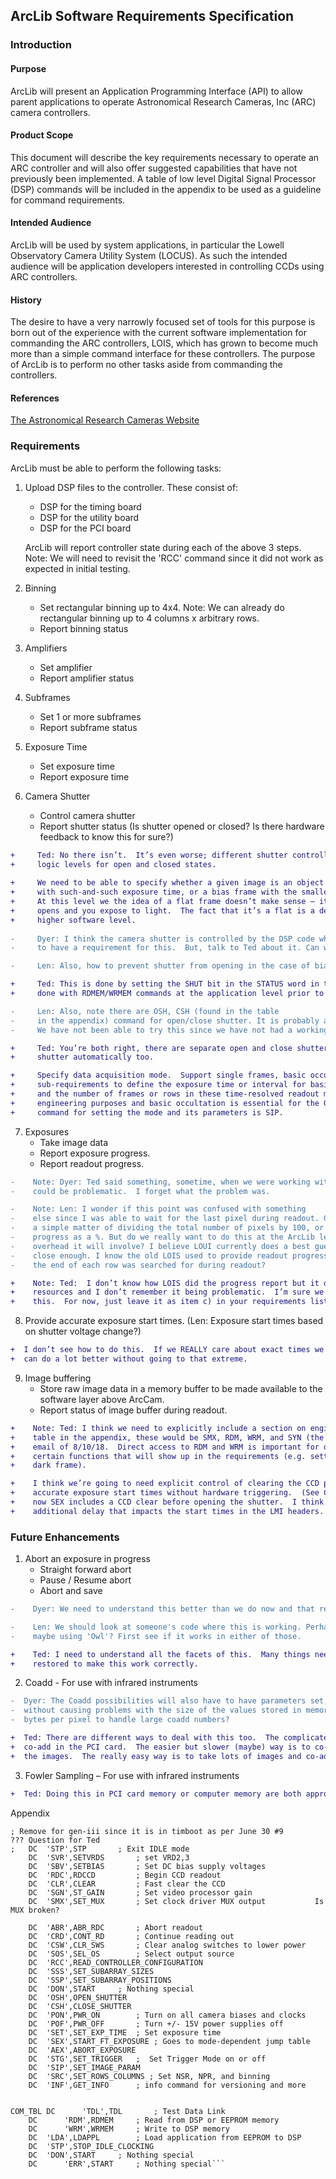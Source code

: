 
## ArcLib Software Requirements Specification


### Introduction

#### Purpose   
ArcLib will present an Application Programming Interface (API) to allow parent applications to operate
Astronomical Research Cameras, Inc (ARC) camera controllers.

#### Product Scope
This document will describe the key requirements necessary to operate an ARC controller and will also offer
suggested capabilities that have not previously been implemented. A table of low level Digital Signal
Processor (DSP) commands will be included in the appendix to be used as a guideline for command requirements.

#### Intended Audience  
ArcLib will be used by system applications, in particular the Lowell Observatory Camera Utility System (LOCUS).
As such the intended audience will be application developers interested in controlling CCDs using ARC controllers.

#### History  
The desire to have a very narrowly focused set of tools for this purpose is born out of the experience with the
current software implementation for commanding the ARC controllers, LOIS, which has grown to become much
more than a simple command interface for these controllers.  The purpose of ArcLib is to perform no other
tasks aside from commanding the controllers.

#### References  
[The Astronomical Research Cameras Website](http://www.astro-cam.com/index.php)

### Requirements 

ArcLib must be able to perform the following tasks:

1. Upload DSP files to the controller.  These consist of:
   - DSP for the timing board
   - DSP for the utility board
   - DSP for the PCI board

   ArcLib will report controller state during each of the above 3 steps.  
   Note: We will need to revisit the 'RCC' command since it did not work as expected in initial testing.

2. Binning
   - Set rectangular binning up to 4x4.
     Note: We can already do rectangular binning up to 4 columns x arbitrary rows.
   - Report binning status
   
3. Amplifiers
   - Set amplifier
   - Report amplifier status
   
4. Subframes
   - Set 1 or more subframes
   - Report subframe status
   
5. Exposure Time
   - Set exposure time
   - Report exposure time
   
6. Camera Shutter
   - Control camera shutter
   - Report shutter status (Is shutter opened or closed? Is there hardware feedback to know this for sure?)
	
```diff  
+     Ted: No there isn’t.  It’s even worse; different shutter controllers use different
+     logic levels for open and closed states.
   
+     We need to be able to specify whether a given image is an object frame with light on it, a dark frame
+     with such-and-such exposure time, or a bias frame with the smallest possible exposure time and no light.
+     At this level we the idea of a flat frame doesn’t make sense – it is just a normal frame where the shutter
+     opens and you expose to light.  The fact that it’s a flat is a detail that needs to be dealt with at a
+     higher software level.
  
-     Dyer: I think the camera shutter is controlled by the DSP code when a SEX command is sent so we may not have
-     to have a requirement for this.  But, talk to Ted about it. Can we do independent shutter control?

-     Len: Also, how to prevent shutter from opening in the case of biases?

+     Ted: This is done by setting the SHUT bit in the STATUS word in the DSP code.  I bet this is
+     done with RDMEM/WRMEM commands at the application level prior to issuing the SEX command.  Is this in pcicamtest?

-     Len: Also, note there are OSH, CSH (found in the table
-     in the appendix) command for open/close shutter. It is probably a command independent of the 'SEX' command.
-     We have not been able to try this since we have not had a working shutter hooked up.

+     Ted: You’re both right, there are separate open and close shutter commands and SEX operates the
+     shutter automatically too.  

+     Specify data acquisition mode.  Support single frames, basic occultation, and strip scanning.  There will be
+     sub-requirements to define the exposure time or interval for basic occultation (per frame) and strip scans (per row)
+     and the number of frames or rows in these time-resolved readout modes.  Strip scanning is useful sometimes for
+     engineering purposes and basic occultation is essential for the GWAVES guiders.  Referring to the appendix the
+     command for setting the mode and its parameters is SIP.
```

7. Exposures
   - Take image data
   - Report exposure progress. 
   - Report readout progress.

```diff
-    Note: Dyer: Ted said something, sometime, when we were working with the ARC57 camera that checking readout progress
-    could be problematic.  I forget what the problem was.

-    Note: Len: I wonder if this point was confused with something
-    else since I was able to wait for the last pixel during readout. Grabbing the exposure progress should be
-    a simple matter of dividing the total number of pixels by 100, or something like that, to provide a readout
-    progress as a %. But do we really want to do this at the ArcLib level because of the potential system resource
-    overhead it will involve? I believe LOUI currently does a best guess at exposure progress and that guess is
-    close enough. I know the old LOIS used to provide readout progress based on the total number of pixels. Maybe
-    the end of each row was searched for during readout?

+    Note: Ted:  I don’t know how LOIS did the progress report but it doesn’t take much in the way of system
+    resources and I don’t remember it being problematic.  I’m sure we can come up with a reasonable approach for
+    this.  For now, just leave it as item c) in your requirements list.
```

8. Provide accurate exposure start times.  (Len: Exposure start times based on shutter voltage change?)

```diff
+  I don’t see how to do this.  If we REALLY care about exact times we should hardware trigger, but I think we
+  can do a lot better without going to that extreme.
```

9. Image buffering
   - Store raw image data in a memory buffer to be made available to the software layer above ArcCam.
   - Report status of image buffer during readout.
   
```diff
+    Note: Ted: I think we need to explicitly include a section on engineering functions.  Referring to the
+    table in the appendix, these would be SMX, RDM, WRM, and SYN (the synthetic image deal I mentioned in my
+    email of 8/10/18.  Direct access to RDM and WRM is important for debugging but they are also needed for
+    certain functions that will show up in the requirements (e.g. setting the necessary flag to get a bias or
+    dark frame).

+    I think we’re going to need explicit control of clearing the CCD prior to the exposure in order to have
+    accurate exposure start times without hardware triggering.  (See CLR in the table in the appendix.)  Right
+    now SEX includes a CCD clear before opening the shutter.  I think there is nanny code in LOIS that causes
+    additional delay that impacts the start times in the LMI headers.
```

### Future Enhancements

1. Abort an exposure in progress 
   - Straight forward abort
   - Pause / Resume abort
   - Abort and save

```diff
-    Dyer: We need to understand this better than we do now and that requires sitting down with Ted to talk about it.

-    Len: We should look at someone's code where this is working. Perhaps the C++ code from the ASU group? Or
-    maybe using 'Owl'? First see if it works in either of those.

+    Ted: I need to understand all the facets of this.  Many things need to be aborted and configurations
+    restored to make this work correctly.
```

2. Coadd - For use with infrared instruments

```diff
-  Dyer: The Coadd possibilities will also have to have parameters set, for example, how many images can we coadd
-  without causing problems with the size of the values stored in memory?  Can the values be saved with more
-  bytes per pixel to handle large coadd numbers?

+  Ted: There are different ways to deal with this too.  The complicated but fast (maybe) way to do it is to
+  co-add in the PCI card.  The easier but slower (maybe) way is to co-add in the computer after reading out
+  the images.  The really easy way is to take lots of images and co-add them during the data analysis phase.
```

3. Fowler Sampling – For use with infrared instruments

```diff
+  Ted: Doing this in PCI card memory or computer memory are both approaches to consider.
```

























Appendix

```	DC	'IDL',IDL  		; Put CCD in IDLE mode    
; Remove for gen-iii since it is in timboot as per June 30 #9                      ??? Question for Ted
;	DC	'STP',STP  		; Exit IDLE mode
	DC	'SVR',SETVRDS		; set VRD2,3
	DC	'SBV',SETBIAS 		; Set DC bias supply voltages  
	DC	'RDC',RDCCD 		; Begin CCD readout    
	DC	'CLR',CLEAR  		; Fast clear the CCD   
	DC	'SGN',ST_GAIN  		; Set video processor gain     
	DC  'SMX',SET_MUX       ; Set clock driver MUX output           Is MUX broken?

	DC	'ABR',ABR_RDC		; Abort readout
	DC	'CRD',CONT_RD		; Continue reading out
	DC	'CSW',CLR_SWS		; Clear analog switches to lower power
	DC	'SOS',SEL_OS		; Select output source
	DC	'RCC',READ_CONTROLLER_CONFIGURATION 
	DC	'SSS',SET_SUBARRAY_SIZES
	DC	'SSP',SET_SUBARRAY_POSITIONS
	DC	'DON',START		; Nothing special
	DC	'OSH',OPEN_SHUTTER
	DC	'CSH',CLOSE_SHUTTER
	DC	'PON',PWR_ON		; Turn on all camera biases and clocks
	DC	'POF',PWR_OFF		; Turn +/- 15V power supplies off
	DC	'SET',SET_EXP_TIME 	; Set exposure time
	DC	'SEX',START_FT_EXPOSURE	; Goes to mode-dependent jump table
	DC	'AEX',ABORT_EXPOSURE
	DC	'STG',SET_TRIGGER	;  Set Trigger Mode on or off
	DC	'SIP',SET_IMAGE_PARAM
	DC	'SRC',SET_ROWS_COLUMNS ; Set NSR, NPR, and binning
	DC	'INF',GET_INFO		; info command for versioning and more


COM_TBL	DC      'TDL',TDL		; Test Data Link
	DC      'RDM',RDMEM		; Read from DSP or EEPROM memory
	DC      'WRM',WRMEM		; Write to DSP memory        
	DC	'LDA',LDAPPL		; Load application from EEPROM to DSP
	DC	'STP',STOP_IDLE_CLOCKING
	DC	'DON',START		; Nothing special
	DC      'ERR',START		; Nothing special```



